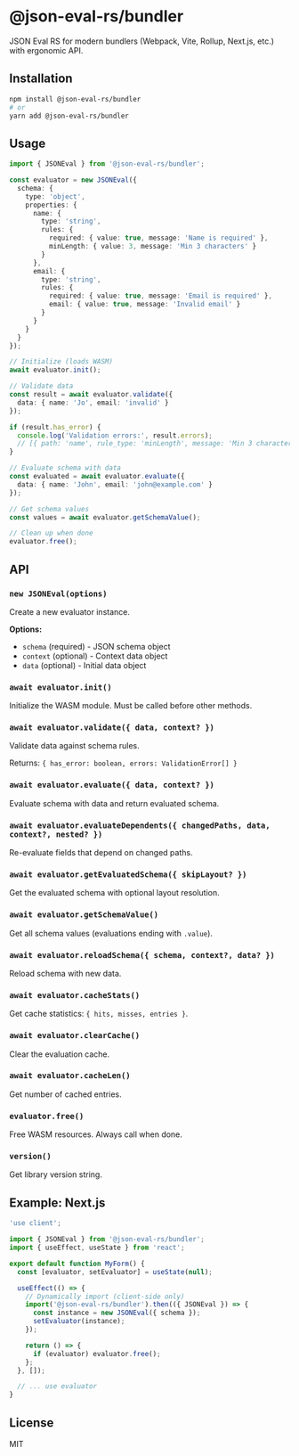 # @json-eval-rs/bundler

JSON Eval RS for modern bundlers (Webpack, Vite, Rollup, Next.js, etc.) with ergonomic API.

## Installation

```bash
npm install @json-eval-rs/bundler
# or
yarn add @json-eval-rs/bundler
```

## Usage

```typescript
import { JSONEval } from '@json-eval-rs/bundler';

const evaluator = new JSONEval({
  schema: {
    type: 'object',
    properties: {
      name: {
        type: 'string',
        rules: {
          required: { value: true, message: 'Name is required' },
          minLength: { value: 3, message: 'Min 3 characters' }
        }
      },
      email: {
        type: 'string',
        rules: {
          required: { value: true, message: 'Email is required' },
          email: { value: true, message: 'Invalid email' }
        }
      }
    }
  }
});

// Initialize (loads WASM)
await evaluator.init();

// Validate data
const result = await evaluator.validate({
  data: { name: 'Jo', email: 'invalid' }
});

if (result.has_error) {
  console.log('Validation errors:', result.errors);
  // [{ path: 'name', rule_type: 'minLength', message: 'Min 3 characters' }, ...]
}

// Evaluate schema with data
const evaluated = await evaluator.evaluate({
  data: { name: 'John', email: 'john@example.com' }
});

// Get schema values
const values = await evaluator.getSchemaValue();

// Clean up when done
evaluator.free();
```

## API

### `new JSONEval(options)`

Create a new evaluator instance.

**Options:**
- `schema` (required) - JSON schema object
- `context` (optional) - Context data object
- `data` (optional) - Initial data object

### `await evaluator.init()`

Initialize the WASM module. Must be called before other methods.

### `await evaluator.validate({ data, context? })`

Validate data against schema rules.

Returns: `{ has_error: boolean, errors: ValidationError[] }`

### `await evaluator.evaluate({ data, context? })`

Evaluate schema with data and return evaluated schema.

### `await evaluator.evaluateDependents({ changedPaths, data, context?, nested? })`

Re-evaluate fields that depend on changed paths.

### `await evaluator.getEvaluatedSchema({ skipLayout? })`

Get the evaluated schema with optional layout resolution.

### `await evaluator.getSchemaValue()`

Get all schema values (evaluations ending with `.value`).

### `await evaluator.reloadSchema({ schema, context?, data? })`

Reload schema with new data.

### `await evaluator.cacheStats()`

Get cache statistics: `{ hits, misses, entries }`.

### `await evaluator.clearCache()`

Clear the evaluation cache.

### `await evaluator.cacheLen()`

Get number of cached entries.

### `evaluator.free()`

Free WASM resources. Always call when done.

### `version()`

Get library version string.

## Example: Next.js

```typescript
'use client';

import { JSONEval } from '@json-eval-rs/bundler';
import { useEffect, useState } from 'react';

export default function MyForm() {
  const [evaluator, setEvaluator] = useState(null);

  useEffect(() => {
    // Dynamically import (client-side only)
    import('@json-eval-rs/bundler').then(({ JSONEval }) => {
      const instance = new JSONEval({ schema });
      setEvaluator(instance);
    });

    return () => {
      if (evaluator) evaluator.free();
    };
  }, []);

  // ... use evaluator
}
```

## License

MIT
